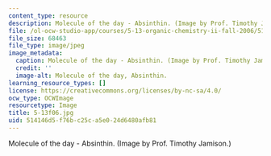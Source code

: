 ```yaml
---
content_type: resource
description: Molecule of the day - Absinthin. (Image by Prof. Timothy Jamison.)
file: /ol-ocw-studio-app/courses/5-13-organic-chemistry-ii-fall-2006/514146d5f76bc25ca5e024d6480afb81_5-13f06.jpg
file_size: 68463
file_type: image/jpeg
image_metadata:
  caption: Molecule of the day - Absinthin. (Image by Prof. Timothy Jamison.)
  credit: ''
  image-alt: Molecule of the day, Absinthin.
learning_resource_types: []
license: https://creativecommons.org/licenses/by-nc-sa/4.0/
ocw_type: OCWImage
resourcetype: Image
title: 5-13f06.jpg
uid: 514146d5-f76b-c25c-a5e0-24d6480afb81
---
```

Molecule of the day - Absinthin. (Image by Prof. Timothy Jamison.)